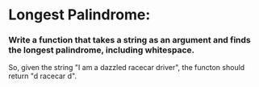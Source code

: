 # Longest Palindrome:

### Write a function that takes a string as an argument and finds the longest palindrome, including whitespace.

So, given the string "I am a dazzled racecar driver", the functon should return "d racecar d".
